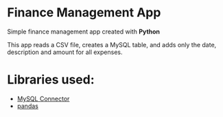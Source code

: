 # Finance Management App

Simple finance management app created with **Python**

This app reads a CSV file, creates a MySQL table, and adds only the date, description and amount for all expenses.


# Libraries used:
* [MySQL Connector](https://pypi.org/project/mysql-connector-python/)
* [pandas](https://pandas.pydata.org)
